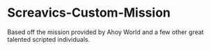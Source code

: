 Screavics-Custom-Mission
========================

Based off the mission provided by Ahoy World and a few other great talented scripted individuals.
